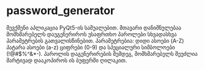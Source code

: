 # password_generator
შევქმენი აპლიკაცია  PyQt5-ის საშუალებით.  მთავარი დანიშნულებაა მომხმარებელს დაუგენერიროს უსაფრთხო პაროლები სხვადასხვა  პარამეტრების გათვალისწინებით.   პარამეტრებია:  დიდი ასოები (A-Z) პატარა ასოები (a-z) ციფრები (0-9) და სპეციალური სიმბოლოები (!@#$%^&amp;*-).   პაროლის დაგენერირების შემდეგ, მომხმარებელს შეუძლია მარტივად დააკოპიროს ის ბუფერში ღილაკით.
